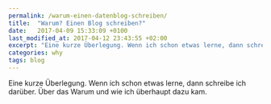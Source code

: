 ```yaml
---
permalink: /warum-einen-datenblog-schreiben/
title:  "Warum? Einen Blog schreiben?"
date:   2017-04-09 15:33:09 +0100
last_modified_at: 2017-04-12 23:43:55 +02:00 
excerpt: "Eine kurze Überlegung. Wenn ich schon etwas lerne, dann schreibe ich darüber."
categories: why
tags: blog
---
```


Eine kurze Überlegung. Wenn ich schon etwas lerne, dann schreibe ich darüber.
Über das Warum und wie ich überhaupt dazu kam.